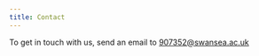 ```yaml
---
title: Contact
---
```


To get in touch with us, send an email to [907352@swansea.ac.uk](mailto:907352@swansea.ac.uk)
